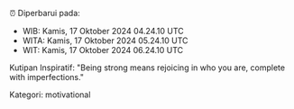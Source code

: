 ⏰ Diperbarui pada:
- WIB: Kamis, 17 Oktober 2024 04.24.10 UTC
- WITA: Kamis, 17 Oktober 2024 05.24.10 UTC
- WIT: Kamis, 17 Oktober 2024 06.24.10 UTC

Kutipan Inspiratif:
"Being strong means rejoicing in who you are, complete with imperfections."


Kategori: motivational

